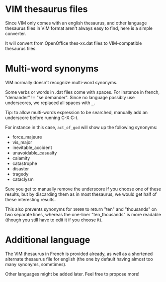 VIM thesaurus files
========================================================================
Since VIM only comes with an english thesaurus, and other language thesaurus
files in VIM format aren't always easy to find, here is a simple converter.

It will convert from OpenOffice thes-xx.dat files to VIM-compatible thesaurus
files.


Multi-word synonyms
=========================================================================
VIM normally doesn't recognize multi-word synonyms.

 Some verbs or words in .dat files come with spaces.
 For instance in french, "demander" != "se demander".
 Since no language possibly use underscores, we 
 replaced all spaces with `_`. 
 
 Tip: to allow multi-words expression to be 
 searched, manually add an underscore before running 
 C-X C-t.

 For instance in this case, `act_of_god` will show up 
 the following synonyms: 

   - force_majeure
   - vis_major
   - inevitable_accident
   - unavoidable_casualty
   - calamity
   - catastrophe
   - disaster
   - tragedy
   - cataclysm

 Sure you get to manually remove the underscore if you
 choose one of these results, but by discarding them as in most
 thesaurus, we would get half of these interesting results.

 This also prevents synonyms for `10000` to return
 "ten" and "thousands" on two separate lines, whereas
 the one-liner "ten_thousands" is more readable (though you still have
 to edit it if you choose it). 

Additional language
=========================================================================

The VIM thesaurus in French is provided already, 
as well as a shortened alternate thesaurus file for english (the one by
default having almost too many synonyms, sometimes).

Other languages might be added later. Feel free to propose more!
